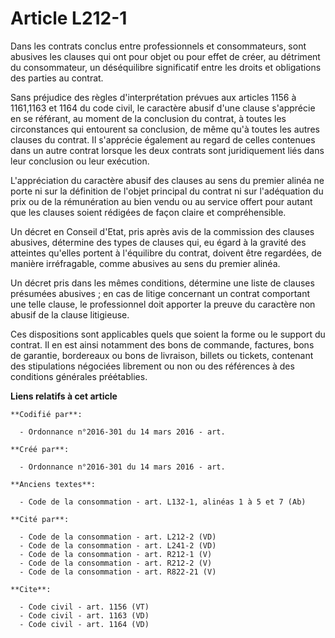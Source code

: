 # Article L212-1

Dans les contrats conclus entre professionnels et consommateurs, sont abusives les clauses qui ont pour objet ou pour effet
de créer, au détriment du consommateur, un déséquilibre significatif entre les droits et obligations des parties au contrat. 

Sans préjudice des règles d'interprétation prévues aux articles 1156 à 1161,1163 et 1164 du code civil, le caractère abusif
d'une clause s'apprécie en se référant, au moment de la conclusion du contrat, à toutes les circonstances qui entourent sa
conclusion, de même qu'à toutes les autres clauses du contrat. Il s'apprécie également au regard de celles contenues dans un
autre contrat lorsque les deux contrats sont juridiquement liés dans leur conclusion ou leur exécution. 

L'appréciation du caractère abusif des clauses au sens du premier alinéa ne porte ni sur la définition de l'objet principal
du contrat ni sur l'adéquation du prix ou de la rémunération au bien vendu ou au service offert pour autant que les clauses
soient rédigées de façon claire et compréhensible. 

Un décret en Conseil d'Etat, pris après avis de la commission des clauses abusives, détermine des types de clauses qui, eu
égard à la gravité des atteintes qu'elles portent à l'équilibre du contrat, doivent être regardées, de manière irréfragable,
comme abusives au sens du premier alinéa. 

Un décret pris dans les mêmes conditions, détermine une liste de clauses présumées abusives ; en cas de litige concernant un
contrat comportant une telle clause, le professionnel doit apporter la preuve du caractère non abusif de la clause
litigieuse. 

Ces dispositions sont applicables quels que soient la forme ou le support du contrat. Il en est ainsi notamment des bons de
commande, factures, bons de garantie, bordereaux ou bons de livraison, billets ou tickets, contenant des stipulations
négociées librement ou non ou des références à des conditions générales préétablies.

**Liens relatifs à cet article**

	**Codifié par**:

	  - Ordonnance n°2016-301 du 14 mars 2016 - art.

	**Créé par**:

	  - Ordonnance n°2016-301 du 14 mars 2016 - art.

	**Anciens textes**:

	  - Code de la consommation - art. L132-1, alinéas 1 à 5 et 7 (Ab)

	**Cité par**:

	  - Code de la consommation - art. L212-2 (VD)
	  - Code de la consommation - art. L241-2 (VD)
	  - Code de la consommation - art. R212-1 (V)
	  - Code de la consommation - art. R212-2 (V)
	  - Code de la consommation - art. R822-21 (V)

	**Cite**:

	  - Code civil - art. 1156 (VT)
	  - Code civil - art. 1163 (VD)
	  - Code civil - art. 1164 (VD)
